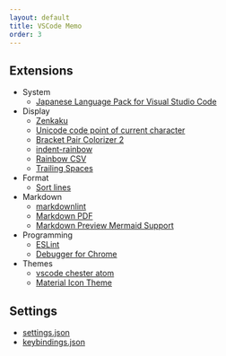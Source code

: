 ```yaml
---
layout: default
title: VSCode Memo
order: 3
---
```

## Extensions

- System
  - [Japanese Language Pack for Visual Studio Code](https://marketplace.visualstudio.com/items?itemName=MS-CEINTL.vscode-language-pack-ja)
- Display
  - [Zenkaku](https://marketplace.visualstudio.com/items?itemName=mosapride.zenkaku)
  - [Unicode code point of current character](https://marketplace.visualstudio.com/items?itemName=zeithaste.cursorCharCode)
  - [Bracket Pair Colorizer 2](https://marketplace.visualstudio.com/items?itemName=CoenraadS.bracket-pair-colorizer-2)
  - [indent-rainbow](https://marketplace.visualstudio.com/items?itemName=oderwat.indent-rainbow)
  - [Rainbow CSV](https://marketplace.visualstudio.com/items?itemName=mechatroner.rainbow-csv)
  - [Trailing Spaces](https://marketplace.visualstudio.com/items?itemName=shardulm94.trailing-spaces)
- Format
  - [Sort lines](https://marketplace.visualstudio.com/items?itemName=Tyriar.sort-lines)
- Markdown
  - [markdownlint](https://marketplace.visualstudio.com/items?itemName=DavidAnson.vscode-markdownlint)
  - [Markdown PDF](https://marketplace.visualstudio.com/items?itemName=yzane.markdown-pdf)
  - [Markdown Preview Mermaid Support](https://marketplace.visualstudio.com/items?itemName=bierner.markdown-mermaid)
- Programming
  - [ESLint](https://marketplace.visualstudio.com/items?itemName=dbaeumer.vscode-eslint)
  - [Debugger for Chrome](https://marketplace.visualstudio.com/items?itemName=msjsdiag.debugger-for-chrome)
- Themes
  - [vscode chester atom](https://marketplace.visualstudio.com/items?itemName=chriseckenrode.vscode-chester-atom)
  - [Material Icon Theme](https://marketplace.visualstudio.com/items?itemName=PKief.material-icon-theme)

## Settings

- [settings.json](User/settings.json)
- [keybindings.json](User/keybindings.json)
